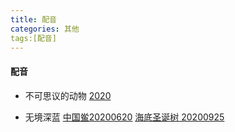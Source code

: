 ```yaml
---
title: 配音
categories: 其他
tags:[配音]
---
```


####   配音

+ 不可思议的动物 [2020](https://m.bilibili.com/video/BV1zC4y1h7sx?p=1)

+ 无境深蓝 [中国鲎20200620](https://m.ximalaya.com/share/sound/309200095?uid=218816482&shrdv=bddada1d-7f2f-4647-9a6e-e3dfb3f3d683&shrh5=browser&shrid=172cf924d8ba066&shrdh=2&shrpid=5UKOFKOOJP09EEVYMMK) [海底圣诞树 20200925](https://m.weibo.cn/6385738062/4553150940054103)
